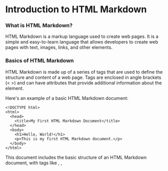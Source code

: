 # Introduction to HTML Markdown

### What is HTML Markdown?

HTML Markdown is a markup language used to create web pages. It is a simple and easy-to-learn language that allows developers to create web pages with text, images, links, and other elements.

### Basics of HTML Markdown

HTML Markdown is made up of a series of tags that are used to define the structure and content of a web page. Tags are enclosed in angle brackets (< >) and can have attributes that provide additional information about the element.

Here's an example of a basic HTML Markdown document:

```
<!DOCTYPE html>
<html>
  <head>
    <title>My First HTML Markdown Document</title>
  </head>
  <body>
    <h1>Hello, World!</h1>
    <p>This is my first HTML Markdown document.</p>
  </body>
</html>
```

This document includes the basic structure of an HTML Markdown document, with tags like <html>, <head>, <title>, and <body>.

### Syntax of HTML Markdown

HTML Markdown uses a simple syntax to define tags and attributes. Here's an example of a basic tag:

```
<tagname>Content goes here</tagname>
```

Tags can also have attributes that provide additional information about the element. Attributes are added to the opening tag and have a name and a value:

```
<tagname attribute="value">Content goes here</tagname>
```

### Semantics in HTML Markdown

Semantics refers to the meaning or purpose of an element in HTML Markdown. By using semantic elements, you can provide additional meaning and structure to your web page.

Here are some examples of semantic elements:
`<header>`: Defines a header for a section or document.
`<nav>`: Defines a set of navigation links.
`<section>`: Defines a section of a document.
`<article>`: Defines an article or blog post.
`<footer>`: Defines a footer for a section or document.

Using semantic elements can help improve the accessibility and SEO of your web page, as well as make it easier to understand and maintain.

### Most Used HTML Markdown Tags and Attributes

Here are some of the most commonly used HTML Markdown tags and the attributes that they should always have:

*** Standards required ***

`<html>`: Defines the root of an HTML document. Should always have the lang attribute to specify the language of the document.
`<head>`: Defines the head section of a web page. Should always have the `<title>` tag to specify the title of the page.
`<body>`: Defines the body section of a web page.


`<h1>` to `<h6>`: Defines heading levels. Should always have a corresponding level of hierarchy, meaning `<h1>` should always be the top heading and `<h6>` is the lowest heading.
`<p>`: Defines a paragraph.
`<a>`: Defines a hyperlink. Should always have the href attribute to specify the link target.
`<img>`: Defines an image. Should always have the src attribute to specify the image source and the alt attribute to provide alternative text for the image.
Advice for new developers

When getting started with HTML Markdown, it's important to focus on understanding the basics and getting comfortable with the syntax. Take the time to study the structure of HTML Markdown documents and learn how to use common tags and attributes.
Great sites to help are:
[HTML Cheat Sheet](https://htmlcheatsheet.com/html/)
[W3 Schools](https://www.w3schools.com/html/default.asp)

As you become more comfortable with HTML Markdown, start experimenting with semantic elements and other advanced features. Remember to keep your code clean and well-organized, and always test your web pages in multiple browsers to ensure compatibility.